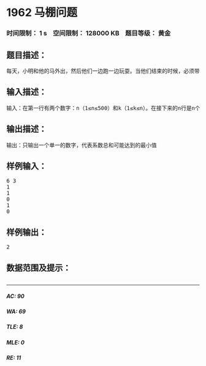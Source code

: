 # 1962 马棚问题   
### 时间限制： 1 s&nbsp;&nbsp;&nbsp;&nbsp;空间限制： 128000 KB&nbsp;&nbsp;&nbsp;&nbsp;题目等级： 黄金  
## 题目描述：  

<pre>
每天，小明和他的马外出，然后他们一边跑一边玩耍。当他们结束的时候，必须带所有的马返回马棚，小明有K个马棚。他把他的马排成一排然后跟随它走向马棚，因为他们非常疲劳，小明不想让他的马做过多的移动。因此他想了一个办法：将马按照顺序放在马棚中，后面的马放的马棚的序号不会大于前面的马放的马棚的序号。而且，他不想他的K个马棚中任何一个空置，也不想任何一匹马在外面。已知共有黑、白两种马，而且它们相处得并不十分融洽。如果有i个白马和j个黑马在一个马棚中，那么这个马棚的不愉快系数将是i*j。所有k个马棚不愉快系数的和就是系数总和。确定一种方法把n匹马放入k个马棚，使得系数总和最小
</pre>
  
  
## 输入描述：  

<pre>
输入：在第一行有两个数字：n（1≤n≤500）和k（1≤k≤n）。在接下来的n行是n个数。在这些行中的第i行代表队列中的第i匹马的颜色：1意味着马是黑色的，0意味着马是白色的。 
</pre>
  
  
## 输出描述：  

<pre>
输出：只输出一个单一的数字，代表系数总和可能达到的最小值
</pre>
  
  
## 样例输入：  

<pre>
6 3
1
1
0
1
0
</pre>
  
  
## 样例输出：  

<pre>
2
</pre>
  
  
## 数据范围及提示：  

<pre>
</pre>
  
  
***  

##### AC: 90  
##### WA: 69  
##### TLE: 8  
##### MLE: 0  
##### RE: 11  
